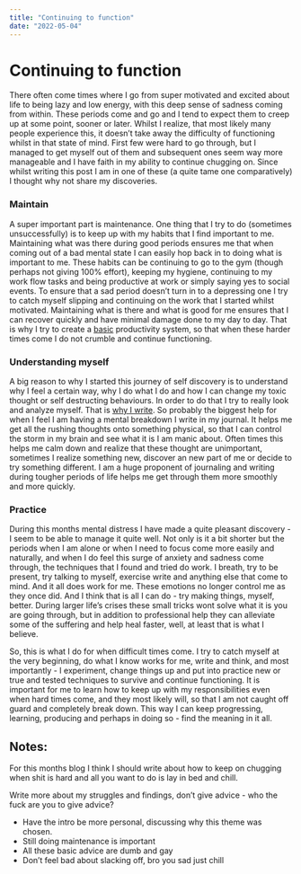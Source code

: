 ```yaml
---
title: "Continuing to function"
date: "2022-05-04"
---
```


# Continuing to function

There often come times where I go from super motivated and excited about life to being lazy and low energy, with this deep sense of sadness coming from within. These periods come and go and I tend to expect them to creep up at some point, sooner or later. Whilst I realize, that most likely many people experience this, it doesn’t take away the difficulty of functioning whilst in that state of mind. First few were hard to go through, but I managed to get myself out of them and subsequent ones seem way more manageable and I have faith in my ability to continue chugging on. Since whilst writing this post I am in one of these (a quite tame one comparatively) I thought why not share my discoveries.

### Maintain

A super important part is maintenance. One thing that I try to do (sometimes unsuccessfully) is to keep up with my habits that I find important to me. Maintaining what was there during good periods ensures me that when coming out of a bad mental state I can easily hop back in to doing what is important to me. These habits can be continuing to go to the gym (though perhaps not giving 100% effort), keeping my hygiene, continuing to my work flow tasks and being productive at work or simply saying yes to social events. To ensure that a sad period doesn’t turn in to a depressing one I try to catch myself slipping and continuing on the work that I started whilst motivated. Maintaining what is there and what is good for me ensures that I can recover quickly and have minimal damage done to my day to day. That is why I try to create a [basic](https://www.reiz.tech/post/the-basics) productivity system, so that when these harder times come I do not crumble and continue functioning.

### Understanding myself

A big reason to why I started this journey of self discovery is to understand why I feel a certain way, why I do what I do and how I can change my toxic thought or self destructing behaviours. In order to do that I try to really look and analyze myself. That is [why I write](https://www.reiz.tech/post/road-to-self-discovery). So probably the biggest help for when I feel I am having a mental breakdown I write in my journal. It helps me get all the rushing thoughts onto something physical, so that I can control the storm in my brain and see what it is I am manic about. Often times this helps me calm down and realize that these thought are unimportant, sometimes I realize something new, discover an new part of me or decide to try something different. I am a huge proponent of journaling and writing during tougher periods of life helps me get through them more smoothly and more quickly.

### Practice

During this months mental distress I have made a quite pleasant discovery - I seem to be able to manage it quite well. Not only is it a bit shorter but the periods when I am alone or when I need to focus come more easily and naturally, and when I do feel this surge of anxiety and sadness come through, the techniques that I found and tried do work. I breath, try to be present, try talking to myself, exercise write and anything else that come to mind. And it all does work for me. These emotions no longer control me as they once did. And I think that is all I can do - try making things, myself, better. During larger life’s crises these small tricks wont solve what it is you are going through, but in addition to professional help they can alleviate some of the suffering and help heal faster, well, at least that is what I believe.

So, this is what I do for when difficult times come. I try to catch myself at the very beginning, do what I know works for me, write and think, and most importantly - I experiment, change things up and put into practice new or true and tested techniques to survive and continue functioning. It is important for me to learn how to keep up with my responsibilities even when hard times come, and they most likely will, so that I am not caught off guard and completely break down. This way I can keep progressing, learning, producing and perhaps in doing so - find the meaning in it all.

## Notes:

For this months blog I think I should write about how to keep on chugging when shit is hard and all you want to do is lay in bed and chill.

Write more about my struggles and findings, don’t give advice - who the fuck are you to give advice?

- Have the intro be more personal, discussing why this theme was chosen.
- Still doing maintenance is important
- All these basic advice are dumb and gay
- Don’t feel bad about slacking off, bro you sad just chill
